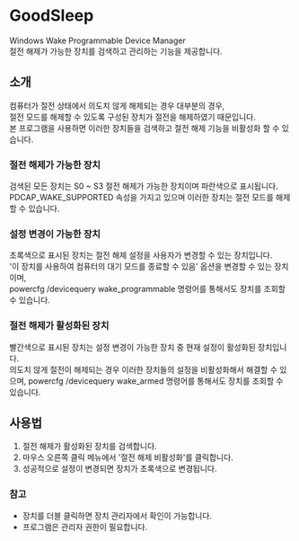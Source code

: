 # GoodSleep
Windows Wake Programmable Device Manager  
절전 해제가 가능한 장치를 검색하고 관리하는 기능을 제공합니다.

## 소개
컴퓨터가 절전 상태에서 의도치 않게 해제되는 경우 대부분의 경우,  
절전 모드를 해제할 수 있도록 구성된 장치가 절전을 해제하였기 때문입니다.  
본 프로그램을 사용하면 이러한 장치들을 검색하고 절전 해제 기능을 비활성화 할 수 있습니다.

### 절전 해제가 가능한 장치
검색된 모든 장치는 S0 ~ S3 절전 해제가 가능한 장치이며 파란색으로 표시됩니다.  
PDCAP_WAKE_SUPPORTED 속성을 가지고 있으며 이러한 장치는 절전 모드를 해제할 수 있습니다.

### 설정 변경이 가능한 장치
초록색으로 표시된 장치는 절전 해제 설정을 사용자가 변경할 수 있는 장치입니다.  
'이 장치를 사용하여 컴퓨터의 대기 모드를 종료할 수 있음' 옵션을 변경할 수 있는 장치이며,  
powercfg /devicequery wake_programmable 명령어를 통해서도 장치를 조회할 수 있습니다.

### 절전 해제가 활성화된 장치
빨간색으로 표시된 장치는 설정 변경이 가능한 장치 중 현재 설정이 활성화된 장치입니다.  
의도치 않게 절전이 해제되는 경우 이러한 장치들의 설정을 비활성화해서 해결할 수 있으며,
powercfg /devicequery wake_armed 명령어를 통해서도 장치를 조회할 수 있습니다.

## 사용법
1. 절전 해제가 활성화된 장치를 검색합니다.
2. 마우스 오른쪽 클릭 메뉴에서 '절전 해제 비활성화'를 클릭합니다.
3. 성공적으로 설정이 변경되면 장치가 초록색으로 변경됩니다.

### 참고
* 장치를 더블 클릭하면 장치 관리자에서 확인이 가능합니다.
* 프로그램은 관리자 권한이 필요합니다.
